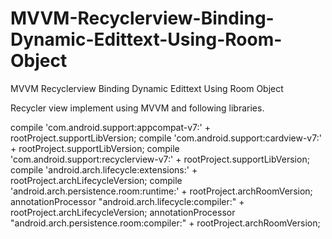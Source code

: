 # MVVM-Recyclerview-Binding-Dynamic-Edittext-Using-Room-Object
MVVM Recyclerview Binding Dynamic Edittext Using Room Object

Recycler view implement using MVVM and following libraries.

compile 'com.android.support:appcompat-v7:' + rootProject.supportLibVersion;
compile 'com.android.support:cardview-v7:' + rootProject.supportLibVersion;
compile 'com.android.support:recyclerview-v7:' + rootProject.supportLibVersion;
compile 'android.arch.lifecycle:extensions:' + rootProject.archLifecycleVersion;
compile 'android.arch.persistence.room:runtime:' + rootProject.archRoomVersion;
annotationProcessor "android.arch.lifecycle:compiler:" + rootProject.archLifecycleVersion;
annotationProcessor "android.arch.persistence.room:compiler:" + rootProject.archRoomVersion;

